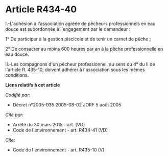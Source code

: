 # Article R434-40

I.-L'adhésion à l'association agréée de pêcheurs professionnels en eau douce est subordonnée à l'engagement par le
demandeur : 

1° De participer à la gestion piscicole et de tenir un carnet de pêche ; 

2° De consacrer au moins 600 heures par an à la pêche professionnelle en eau douce. 

II.-Les compagnons d'un pêcheur professionnel, au sens du 4° du II de l'article R. 435-10, doivent adhérer à l'association
sous les mêmes conditions.

**Liens relatifs à cet article**

_Codifié par_:

  - Décret n°2005-935 2005-08-02 JORF 5 août 2005

_Cité par_:

  - Arrêté du 30 mars 2015 - art. (VD)
  - Code de l'environnement - art. R434-41 (VD)

_Cite_:

  - Code de l'environnement - art. R435-10 (V)
